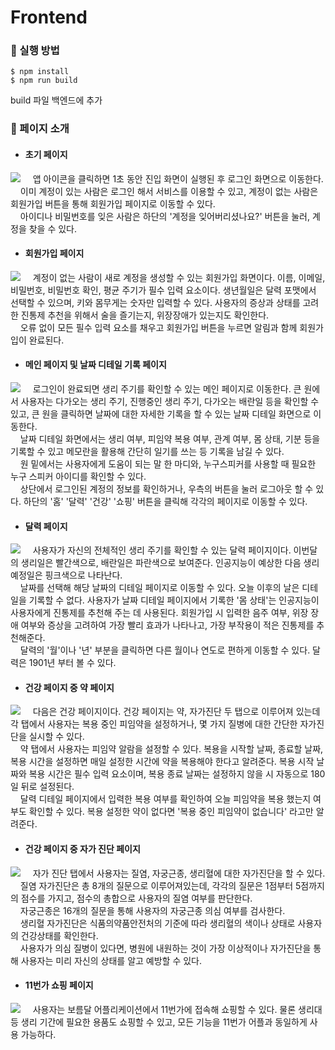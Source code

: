 # Frontend


### 📍 실행 방법
```
$ npm install
$ npm run build
```
build 파일 백엔드에 추가


### 📍 페이지 소개
* #### 초기 페이지
![](https://images.velog.io/images/passengers/post/a74d1fe0-9c30-4aca-b2fa-b6fb983cb7f6/image.png)
&nbsp;&nbsp;&nbsp;&nbsp;앱 아이콘을 클릭하면 1초 동안 진입 화면이 실행된 후 로그인 화면으로 이동한다. </br>
&nbsp;&nbsp;&nbsp;&nbsp;이미 계정이 있는 사람은 로그인 해서 서비스를 이용할 수 있고, 계정이 없는 사람은 회원가입 버튼을 통해 회원가입 페이지로 이동할 수 있다.</br>
&nbsp;&nbsp;&nbsp;&nbsp;아이디나 비밀번호를 잊은 사람은 하단의 '계정을 잊어버리셨나요?' 버튼을 눌러, 계정을 찾을 수 있다. 


* #### 회원가입 페이지
![](https://images.velog.io/images/passengers/post/719fbf7d-ef5f-4f83-8991-259dbc5dd358/image.png)
&nbsp;&nbsp;&nbsp;&nbsp;계정이 없는 사람이 새로 계정을 생성할 수 있는 회원가입 화면이다. 이름, 이메일, 비밀번호, 비밀번호 확인, 평균 주기가 필수 입력 요소이다. 생년월일은 달력 포맷에서 선택할 수 있으며, 키와 몸무게는 숫자만 입력할 수 있다. 사용자의 증상과 상태를 고려한 진통제 추천을 위해서 술을 즐기는지, 위장장애가 있는지도 확인한다. </br>
&nbsp;&nbsp;&nbsp;&nbsp;오류 없이 모든 필수 입력 요소를 채우고 회원가입 버튼을 누르면 알림과 함께 회원가입이 완료된다. </br>


* #### 메인 페이지 및 날짜 디테일 기록 페이지
![](https://images.velog.io/images/passengers/post/d1d73dfc-ee1d-4599-ac9f-e1bd5b94da8f/image.png)
&nbsp;&nbsp;&nbsp;&nbsp;로그인이 완료되면 생리 주기를 확인할 수 있는 메인 페이지로 이동한다. 큰 원에서 사용자는 다가오는 생리 주기, 진행중인 생리 주기, 다가오는 배란일 등을 확인할 수 있고, 큰 원을 클릭하면 날짜에 대한 자세한 기록을 할 수 있는 날짜 디테일 화면으로 이동한다.</br>
&nbsp;&nbsp;&nbsp;&nbsp;날짜 디테일 화면에서는 생리 여부, 피임약 복용 여부, 관계 여부, 몸 상태, 기분 등을 기록할 수 있고 메모란을 활용해 간단히 일기를 쓰는 등 기록을 남길 수 있다.</br>
&nbsp;&nbsp;&nbsp;&nbsp;원 밑에서는 사용자에게 도움이 되는 말 한 마디와, 누구스피커를 사용할 때 필요한 누구 스피커 아이디를 확인할 수 있다. </br> 
&nbsp;&nbsp;&nbsp;&nbsp;상단에서 로그인된 계정의 정보를 확인하거나, 우측의 버튼을 눌러 로그아웃 할 수 있다. 하단의 '홈' '달력' '건강' '쇼핑' 버튼을 클릭해 각각의 페이지로 이동할 수 있다.


* #### 달력 페이지
![](https://images.velog.io/images/passengers/post/39b55167-a9a0-4d8a-a4fc-fec76b089b0e/image.png)
&nbsp;&nbsp;&nbsp;&nbsp;사용자가 자신의 전체적인 생리 주기를 확인할 수 있는 달력 페이지이다. 이번달의 생리일은 빨간색으로, 배란일은 파란색으로 보여준다. 인공지능이 예상한 다음 생리 예정일은 핑크색으로 나타난다.  </br>
&nbsp;&nbsp;&nbsp;&nbsp;날짜를 선택해 해당 날짜의 디테일 페이지로 이동할 수 있다. 오늘 이후의 날은 디테일을 기록할 수 없다. 사용자가 날짜 디테일 페이지에서 기록한 '몸 상태'는 인공지능이 사용자에게 진통제를 추천해 주는 데 사용된다. 회원가입 시 입력한 음주 여부, 위장 장애 여부와 증상을 고려하여 가장 빨리 효과가 나타나고, 가장 부작용이 적은 진통제를 추천해준다. </br>
&nbsp;&nbsp;&nbsp;&nbsp;달력의 '월'이나 '년' 부분을 클릭하면 다른 월이나 연도로 편하게 이동할 수 있다. 달력은 1901년 부터 볼 수 있다.  


* #### 건강 페이지 중 약 페이지
![](https://images.velog.io/images/passengers/post/07d4d0dd-d536-47ea-89df-3364aa88d54d/image.png)
&nbsp;&nbsp;&nbsp;&nbsp;다음은 건강 페이지이다. 건강 페이지는 약, 자가진단 두 탭으로 이루어져 있는데 각 탭에서 사용자는 복용 중인 피임약을 설정하거나, 몇 가지 질병에 대한 간단한 자가진단을 실시할 수 있다.</br>
&nbsp;&nbsp;&nbsp;&nbsp;약 탭에서 사용자는 피임약 알람을 설정할 수 있다. 복용을 시작할 날짜, 종료할 날짜, 복용 시간을 설정하면 매일 설정한 시간에 약을 복용해야 한다고 알려준다. 복용 시작 날짜와 복용 시간은 필수 입력 요소이며, 복용 종료 날짜는 설정하지 않을 시 자동으로 180일 뒤로 설정된다. </br>
&nbsp;&nbsp;&nbsp;&nbsp;달력 디테일 페이지에서 입력한 복용 여부를 확인하여 오늘 피임약을 복용 했는지 여부도 확인할 수 있다. 복용 설정한 약이 없다면 '복용 중인 피임약이 없습니다' 라고만 알려준다.


* #### 건강 페이지 중 자가 진단 페이지 
![](https://images.velog.io/images/passengers/post/5395925c-d3ab-43fe-a453-345e5cb298c4/image.png)
&nbsp;&nbsp;&nbsp;&nbsp;자가 진단 탭에서 사용자는 질염, 자궁근종, 생리혈에 대한 자가진단을 할 수 있다. </br>
&nbsp;&nbsp;&nbsp;&nbsp;질염 자가진단은 총 8개의 질문으로 이루어져있는데, 각각의 질문은 1점부터 5점까지의 점수를 가지고, 점수의 총합으로 사용자의 질염 여부를 판단한다.</br>
&nbsp;&nbsp;&nbsp;&nbsp;자궁근종은 16개의 질문을 통해 사용자의 자궁근종 의심 여부를 검사한다. </br>
&nbsp;&nbsp;&nbsp;&nbsp;생리혈 자가진단은 식품의약품안전처의 기준에 따라 생리혈의 색이나 상태로 사용자의 건강상태를 확인한다.</br>
&nbsp;&nbsp;&nbsp;&nbsp;사용자가 의심 질병이 있다면, 병원에 내원하는 것이 가장 이상적이나 자가진단을 통해 사용자는 미리 자신의 상태를 알고 예방할 수 있다.  


* #### 11번가 쇼핑 페이지 
![](https://images.velog.io/images/passengers/post/18343e0b-6a0d-4c76-bcee-383b4ee209c9/%EC%BA%A1%EC%B2%98.PNG)
&nbsp;&nbsp;&nbsp;&nbsp;사용자는 보름달 어플리케이션에서 11번가에 접속해 쇼핑할 수 있다. 물론 생리대 등 생리 기간에 필요한 용품도 쇼핑할 수 있고, 모든 기능을 11번가 어플과 동일하게 사용 가능하다. 
